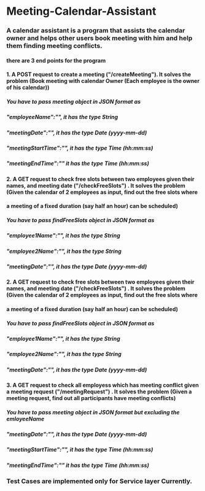 # Meeting-Calendar-Assistant
### A calendar assistant is a program that assists the calendar owner and helps other users book meeting with him and help them finding meeting conflicts.

#### there are 3 end points for the program

#### 1. A POST request to create a meeting ("/createMeeting"). It solves the problem (Book meeting with calendar Owner (Each employee is the owner of his calendar))
#####    You have to pass meeting object in JSON format as 
#####         "employeeName":"", it has the type String
#####          "meetingDate":"", it has the type Date (yyyy-mm-dd)
#####          "meetingStartTime":"", it has the type Time (hh:mm:ss)
#####          "meetingEndTime":"" it has the type Time (hh:mm:ss)


#### 2. A GET request to check free slots between two employees given their names, and meeting date ("/checkFreeSlots") . It solves the problem (Given the calendar of 2 employees as input, find out the free slots where
#### a meeting of a fixed duration (say half an hour) can be scheduled)
#####    You have to pass findFreeSlots object in JSON format as 
#####         "employee1Name":"", it has the type String
#####         "employee2Name":"", it has the type String
#####          "meetingDate":"", it has the type Date (yyyy-mm-dd)

#### 2. A GET request to check free slots between two employees given their names, and meeting date ("/checkFreeSlots") . It solves the problem (Given the calendar of 2 employees as input, find out the free slots where
#### a meeting of a fixed duration (say half an hour) can be scheduled)
#####    You have to pass findFreeSlots object in JSON format as 
#####         "employee1Name":"", it has the type String
#####         "employee2Name":"", it has the type String
#####          "meetingDate":"", it has the type Date (yyyy-mm-dd)

#### 3. A GET request to check all employess which has meeting conflict given a meeting request  ("/meetingRequest") . It solves the problem (Given a meeting request, find out all participants have meeting conflicts)
#####    You have to pass meeting object in JSON format but excluding the emloyeeName 
#####          "meetingDate":"", it has the type Date (yyyy-mm-dd)
#####          "meetingStartTime":"", it has the type Time (hh:mm:ss)
#####          "meetingEndTime":"" it has the type Time (hh:mm:ss)

### Test Cases are implemented only for Service layer Currently.
         
